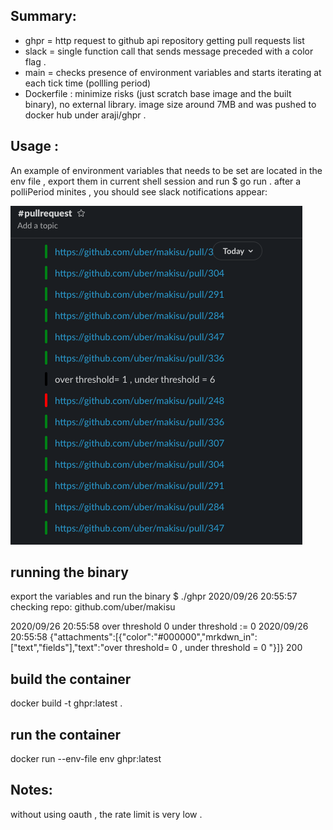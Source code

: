 ## Summary:

- ghpr = http request to github api repository getting pull requests list 
- slack = single function call that sends message preceded with a color flag .
- main = checks presence of environment variables and  starts iterating at each tick time (pollling period) 
- Dockerfile : minimize risks (just scratch base image and the built binary), no external library.
image size around 7MB and was pushed to docker hub under araji/ghpr .


## Usage :

An example of environment variables that needs to be set are located in the env file  , export them in current shell session and run 
$ go run .
after a polliPeriod minites ,  you should see slack notifications appear:

![slack message](images/slack_messages.png)


## running the binary
export the variables and run the binary 
$ ./ghpr 
2020/09/26 20:55:57 checking repo: github.com/uber/makisu
 
2020/09/26 20:55:58 over threshold 0 under threshold :=  0
2020/09/26 20:55:58 {"attachments":[{"color":"#000000","mrkdwn_in":["text","fields"],"text":"over threshold= 0 , under threshold = 0 "}]}
200


##  build the container
docker build -t ghpr:latest .
## run the container
docker run --env-file env ghpr:latest

##

## Notes:
without using oauth , the rate limit is very low .
